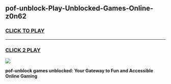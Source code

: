 
## pof-unblock-Play-Unblocked-Games-Online-z0n62
<h3>
<a href="https://premium76.site?title=pof-unblock&ref=25A">CLICK TO PLAY</a></h3>
<hr>

<h3>
<a href="https://premium76.site?title=pof-unblock&ref=25A">CLICK 2 PLAY</a>
  
</h3>

<a href="https://premium76.site?title=pof-unblock&ref=25A"><img src="https://clearcache.store/games.png"></a>


**pof-unblock games unblocked: Your Gateway to Fun and Accessible Online Gaming**
